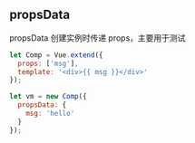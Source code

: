 
## propsData
propsData 创建实例时传递 props，主要用于测试

```js
let Comp = Vue.extend({
  props: ['msg'],
  template: '<div>{{ msg }}</div>'
});

let vm = new Comp({
  propsData: {
    msg: 'hello'
  }
});
```